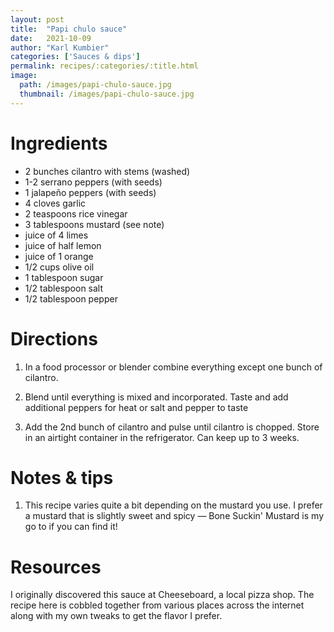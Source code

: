 ```yaml
---
layout: post
title:  "Papi chulo sauce"
date:   2021-10-09
author: "Karl Kumbier"
categories: ['Sauces & dips']
permalink: recipes/:categories/:title.html
image:
  path: /images/papi-chulo-sauce.jpg
  thumbnail: /images/papi-chulo-sauce.jpg
---
```


# Ingredients
* 2 bunches cilantro with stems (washed)
* 1-2 serrano peppers (with seeds)
* 1 jalapeño peppers (with seeds)
* 4 cloves garlic
* 2 teaspoons rice vinegar
* 3 tablespoons mustard (see note)
* juice of 4 limes
* juice of half lemon
* juice of 1 orange
* 1/2 cups olive oil
* 1 tablespoon sugar
* 1/2 tablespoon salt
* 1/2 tablespoon pepper

# Directions
1. In a food processor or blender combine everything except one bunch of cilantro.

2. Blend until everything is mixed and incorporated. Taste and add additional
   peppers for heat or salt and pepper to taste

3. Add the 2nd bunch of cilantro and pulse until cilantro is chopped.  Store in
   an airtight container in the refrigerator. Can keep up to 3 weeks.

# Notes & tips

1. This recipe varies quite a bit depending on the mustard you use. I prefer a
   mustard that is slightly sweet and spicy — Bone Suckin' Mustard is my go to
if you can find it!

# Resources

I originally discovered this sauce at Cheeseboard, a local pizza shop. The
recipe here is cobbled together from various places across the internet along
with my own tweaks to get the flavor I prefer.
